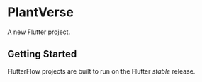 # PlantVerse

A new Flutter project.

## Getting Started

FlutterFlow projects are built to run on the Flutter _stable_ release.
